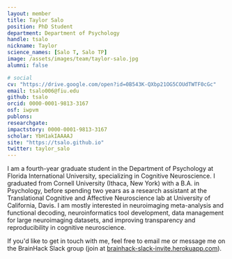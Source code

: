```yaml
---
layout: member
title: Taylor Salo
position: PhD Student
department: Department of Psychology
handle: tsalo
nickname: Taylor
science_names: [Salo T, Salo TP]
image: /assets/images/team/taylor-salo.jpg
alumni: false

# social
cv: "https://drive.google.com/open?id=0B543K-QXbp21OG5COUdTWTF0cGc"
email: tsalo006@fiu.edu
github: tsalo
orcid: 0000-0001-9813-3167
osf: iwpvm
publons:
researchgate:
impactstory: 0000-0001-9813-3167
scholar: YbH1akIAAAAJ
site: "https://tsalo.github.io"
twitter: taylor_salo
---
```


I am a fourth-year graduate student in the Department of Psychology at Florida International University, specializing in Cognitive Neuroscience. I graduated from Cornell University (Ithaca, New York) with a B.A. in Psychology, before spending two years as a research assistant at the Translational Cognitive and Affective Neuroscience lab at University of California, Davis. I am mostly interested in neuroimaging meta-analysis and functional decoding, neuroinformatics tool development, data management for large neuroimaging datasets, and improving transparency and reproducibility in cognitive neuroscience.

If you'd like to get in touch with me, feel free to email me or message me on the BrainHack Slack group (join at [brainhack-slack-invite.herokuapp.com](https://brainhack-slack-invite.herokuapp.com)).
